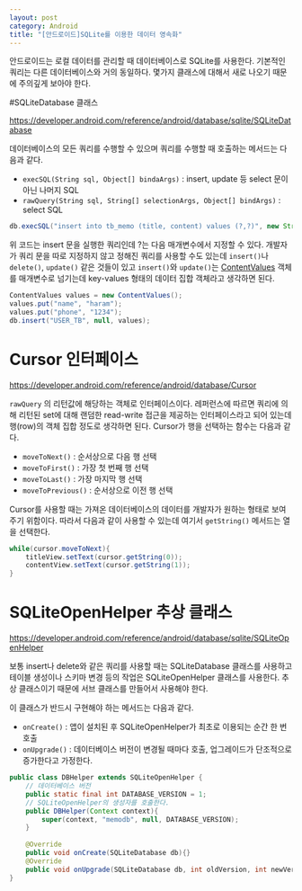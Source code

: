 ```yaml
---
layout: post
category: Android
title: "[안드로이드]SQLite를 이용한 데이터 영속화"
---
```


안드로이드는 로컬 데이터를 관리할 때 데이터베이스로 SQLite를 사용한다. 기본적인 쿼리는 다른 데이터베이스와 거의 동일하다. 몇가지 클래스에 대해서 새로 나오기 때문에 주의깊게 보아야 한다.

#SQLiteDatabase 클래스

https://developer.android.com/reference/android/database/sqlite/SQLiteDatabase

데이터베이스의 모든 쿼리를 수행할 수 있으며 쿼리를 수행할 때 호출하는 메서드는 다음과 같다.

* `execSQL(String sql, Object[] bindaArgs)` : insert, update 등 select 문이 아닌 나머지 SQL
* `rawQuery(String sql, String[] selectionArgs, Object[] bindArgs)` : select SQL

```java
db.execSQL("insert into tb_memo (title, content) values (?,?)", new String[]{title, content});
```

위 코드는 insert 문을 실행한 쿼리인데 ?는 다음 매개변수에서 지정할 수 있다. 개발자가 쿼리 문을 따로 지정하지 않고 정해진 쿼리를 사용할 수도 있는데 `insert()`나 `delete()`, `update()` 같은 것들이 있고 `insert()`와 `update()`는 [ContentValues](https://developer.android.com/reference/android/content/ContentValues) 객체를 매개변수로 넘기는데 key-values 형태의 데이터 집합 객체라고 생각하면 된다.

```java
ContentValues values = new ContentValues();
values.put("name", "haram");
values.put("phone", "1234");
db.insert("USER_TB", null, values);
```



# Cursor 인터페이스

https://developer.android.com/reference/android/database/Cursor

`rawQuery` 의 리턴값에 해당하는 객체로 인터페이스이다. 레퍼런스에 따르면 쿼리에 의해 리턴된 set에 대해 랜덤한 read-write 접근을 제공하는 인터페이스라고 되어 있는데 행(row)의 객체 집합 정도로 생각하면 된다. Cursor가 행을 선택하는 함수는 다음과 같다.

* `moveToNext()` : 순서상으로 다음 행 선택
* `moveToFirst()` : 가장 첫 번째 행 선택
* `moveToLast()` : 가장 마지막 행 선택
* `moveToPrevious()` : 순서상으로 이전 행 선택

Cursor를 사용할 때는 가져온 데이터베이스의 데이터를 개발자가 원하는 형태로 보여주기 위함이다. 따라서 다음과 같이 사용할 수 있는데 여기서 `getString()` 메서드는 열을 선택한다.

```java
while(cursor.moveToNext){
    titleView.setText(cursor.getString(0));
    contentView.setText(cursor.getString(1));
}
```



# SQLiteOpenHelper 추상 클래스

https://developer.android.com/reference/android/database/sqlite/SQLiteOpenHelper

보통 insert나 delete와 같은 쿼리를 사용할 때는 SQLiteDatabase 클래스를 사용하고 테이블 생성이나 스키마 변경 등의 작업은 SQLiteOpenHelper 클래스를 사용한다. 추상 클래스이기 때문에 서브 클래스를 만들어서 사용해야 한다.

이 클래스가 반드시 구현해야 하는 메서드는 다음과 같다.

* `onCreate()` : 앱이 설치된 후 SQLiteOpenHelper가 최초로 이용되는 순간 한 번 호출
* `onUpgrade()` : 데이터베이스 버전이 변경될 때마다 호출, 업그레이드가 단조적으로 증가한다고 가정한다.

```java
public class DBHelper extends SQLiteOpenHelper {
    // 데이터베이스 버전
    public static final int DATABASE_VERSION = 1;
    // SQLiteOpenHelper의 생성자를 호출한다.
    public DBHelper(Context context){
        super(context, "memodb", null, DATABASE_VERSION);
    }
    
    @Override
    public void onCreate(SQLiteDatabase db){}
    @Override
    public void onUpgrade(SQLiteDatabase db, int oldVersion, int newVersion){}
}
```